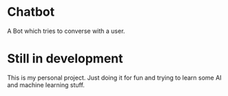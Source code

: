 # Chatbot
A Bot which  tries to converse with a user.

# Still in development

This is my personal project. Just doing it for fun and trying to learn some AI and machine learning stuff.


